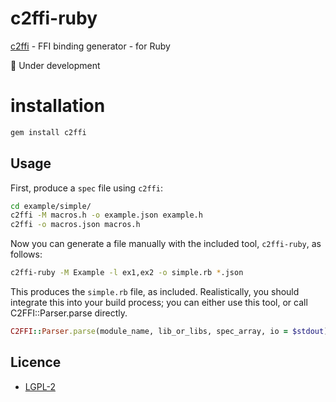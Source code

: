 # c2ffi-ruby

[c2ffi](https://github.com/rpav/c2ffi) - FFI binding generator - for Ruby

:construction: Under development

# installation

```sh
gem install c2ffi
```

## Usage

First, produce a `spec` file using `c2ffi`:

```sh
cd example/simple/
c2ffi -M macros.h -o example.json example.h
c2ffi -o macros.json macros.h
```

Now you can generate a file manually with the included tool,
`c2ffi-ruby`, as follows:

```sh
c2ffi-ruby -M Example -l ex1,ex2 -o simple.rb *.json
```

This produces the `simple.rb` file, as included.  Realistically, you
should integrate this into your build process; you can either use this
tool, or call C2FFI::Parser.parse directly.

```ruby
C2FFI::Parser.parse(module_name, lib_or_libs, spec_array, io = $stdout)
```

## Licence

* [LGPL-2](https://github.com/rpav/c2ffi-ruby/blob/master/c2ffi-ruby.gemspec)